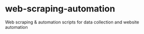 # web-scraping-automation
Web scraping &amp; automation scripts for data collection and website automation
